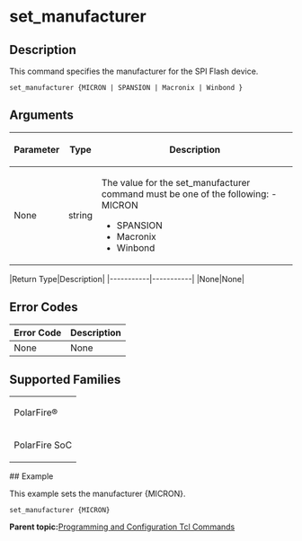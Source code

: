 # set\_manufacturer

## Description

This command specifies the manufacturer for the SPI Flash device.

```
set_manufacturer {MICRON | SPANSION | Macronix | Winbond }
```

## Arguments

<table id="GUID-F1AFEAEB-893F-4050-91B0-23788D97CE33"><thead><tr><th>

Parameter

</th><th>

Type

</th><th>

Description

</th></tr></thead><tbody><tr><td>

None

</td><td>

string

</td><td>

The value for the set\_manufacturer command must be one of the following: -   MICRON
-   SPANSION
-   Macronix
-   Winbond

</td></tr></tbody>
</table>|Return Type|Description|
|-----------|-----------|
|None|None|

## Error Codes

|Error Code|Description|
|----------|-----------|
|None|None|

## Supported Families

<table id="GUID-65DA4808-7F28-4CB9-895B-64080EF95BE8"><tbody><tr><td>

PolarFire®

</td></tr><tr><td>

PolarFire SoC

</td></tr></tbody>
</table>## Example

This example sets the manufacturer \{MICRON\}.

```
set_manufacturer {MICRON}
```

**Parent topic:**[Programming and Configuration Tcl Commands](GUID-B021E93C-650D-42F1-B90A-AE43EE93E641.md)


